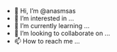 - 👋 Hi, I’m @anasmsas
- 👀 I’m interested in ...
- 🌱 I’m currently learning ...
- 💞️ I’m looking to collaborate on ...
- 📫 How to reach me ...

<!---
anasmsas/anasmsas is a ✨ special ✨ repository because its `README.md` (this file) appears on your GitHub profile.
You can click the Preview link to take a look at your changes.
--->

